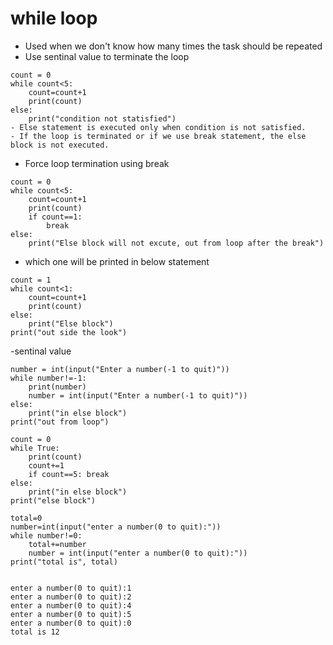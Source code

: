 # while loop
- Used when we don't know how many times the task should be repeated
- Use sentinal value to terminate the loop
```
count = 0
while count<5:
    count=count+1
    print(count)
else:
    print("condition not statisfied")
- Else statement is executed only when condition is not satisfied.
- If the loop is terminated or if we use break statement, the else block is not executed.
```
- Force loop termination using break
```
count = 0
while count<5:
    count=count+1
    print(count)
    if count==1:
        break
else:
    print("Else block will not excute, out from loop after the break")
```
- which one will be printed in below statement
```
count = 1
while count<1:
    count=count+1
    print(count)
else:
    print("Else block")
print("out side the look")
```
-sentinal value
```
number = int(input("Enter a number(-1 to quit)"))
while number!=-1:
    print(number)
    number = int(input("Enter a number(-1 to quit)"))
else:
    print("in else block")
print("out from loop")

count = 0
while True:
    print(count)
    count+=1
    if count==5: break
else:
    print("in else block")
print("else block")
```

```
total=0
number=int(input("enter a number(0 to quit):"))
while number!=0:
    total+=number
    number = int(input("enter a number(0 to quit):"))
print("total is", total)


enter a number(0 to quit):1
enter a number(0 to quit):2
enter a number(0 to quit):4
enter a number(0 to quit):5
enter a number(0 to quit):0
total is 12
```
